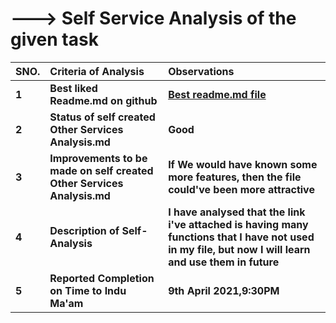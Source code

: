 # ---> **Self Service Analysis of the given task**

| **SNO.**| **Criteria of Analysis**| **Observations**|
| :---     | :---                   | :---           |
|**1**|**Best liked Readme.md on github** |**[Best readme.md file](https://dillinger.io/)**|
|**2**|**Status of self created Other Services Analysis.md** |**Good**|
|**3**|**Improvements to be made on self created Other Services Analysis.md** |**If We would have known some more features, then the file could've been more attractive**|
|**4**|**Description of Self-Analysis** |**I have analysed that the link i've attached is having many functions that I have not used in my file, but now I will learn and use them in  future**|
|**5**|**Reported Completion on Time to Indu Ma'am** |**9th April 2021,9:30PM**|



 
